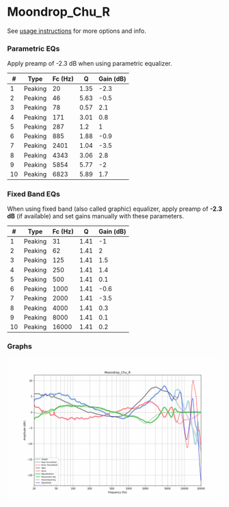 # Moondrop_Chu_R
See [usage instructions](https://github.com/jaakkopasanen/AutoEq#usage) for more options and info.

### Parametric EQs
Apply preamp of -2.3 dB when using parametric equalizer.

|   # | Type    |   Fc (Hz) |    Q |   Gain (dB) |
|-----|---------|-----------|------|-------------|
|   1 | Peaking |        20 | 1.35 |        -2.3 |
|   2 | Peaking |        46 | 5.63 |        -0.5 |
|   3 | Peaking |        78 | 0.57 |         2.1 |
|   4 | Peaking |       171 | 3.01 |         0.8 |
|   5 | Peaking |       287 | 1.2  |         1   |
|   6 | Peaking |       885 | 1.88 |        -0.9 |
|   7 | Peaking |      2401 | 1.04 |        -3.5 |
|   8 | Peaking |      4343 | 3.06 |         2.8 |
|   9 | Peaking |      5854 | 5.77 |        -2   |
|  10 | Peaking |      6823 | 5.89 |         1.7 |

### Fixed Band EQs
When using fixed band (also called graphic) equalizer, apply preamp of **-2.3 dB** (if available) and set gains manually with these parameters.

|   # | Type    |   Fc (Hz) |    Q |   Gain (dB) |
|-----|---------|-----------|------|-------------|
|   1 | Peaking |        31 | 1.41 |        -1   |
|   2 | Peaking |        62 | 1.41 |         2   |
|   3 | Peaking |       125 | 1.41 |         1.5 |
|   4 | Peaking |       250 | 1.41 |         1.4 |
|   5 | Peaking |       500 | 1.41 |         0.1 |
|   6 | Peaking |      1000 | 1.41 |        -0.6 |
|   7 | Peaking |      2000 | 1.41 |        -3.5 |
|   8 | Peaking |      4000 | 1.41 |         0.3 |
|   9 | Peaking |      8000 | 1.41 |         0.1 |
|  10 | Peaking |     16000 | 1.41 |         0.2 |

### Graphs
![](./Moondrop_Chu_R.png)

